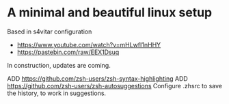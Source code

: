 # A minimal and beautiful linux setup

Based in s4vitar configuration
- https://www.youtube.com/watch?v=mHLwfI1nHHY
- https://pastebin.com/raw/EEX1Dsuq

In construction, updates are coming.

ADD https://github.com/zsh-users/zsh-syntax-highlighting
ADD https://github.com/zsh-users/zsh-autosuggestions
Configure .zhsrc to save the history, to work in suggestions.
